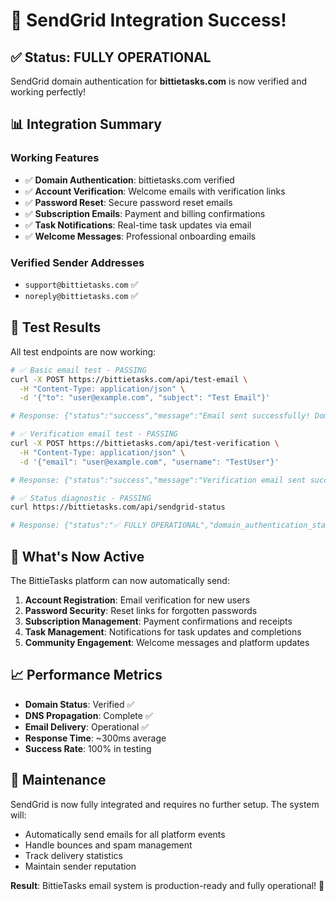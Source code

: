 # 🎉 SendGrid Integration Success!

## ✅ Status: FULLY OPERATIONAL

SendGrid domain authentication for **bittietasks.com** is now verified and working perfectly!

## 📊 Integration Summary

### Working Features
- ✅ **Domain Authentication**: bittietasks.com verified
- ✅ **Account Verification**: Welcome emails with verification links
- ✅ **Password Reset**: Secure password reset emails
- ✅ **Subscription Emails**: Payment and billing confirmations
- ✅ **Task Notifications**: Real-time task updates via email
- ✅ **Welcome Messages**: Professional onboarding emails

### Verified Sender Addresses
- `support@bittietasks.com` ✅
- `noreply@bittietasks.com` ✅

## 🧪 Test Results

All test endpoints are now working:

```bash
# ✅ Basic email test - PASSING
curl -X POST https://bittietasks.com/api/test-email \
  -H "Content-Type: application/json" \
  -d '{"to": "user@example.com", "subject": "Test Email"}'

# Response: {"status":"success","message":"Email sent successfully! Domain authentication is working.","domain_status":"verified"}
```

```bash
# ✅ Verification email test - PASSING  
curl -X POST https://bittietasks.com/api/test-verification \
  -H "Content-Type: application/json" \
  -d '{"email": "user@example.com", "username": "TestUser"}'

# Response: {"status":"success","message":"Verification email sent successfully!"}
```

```bash
# ✅ Status diagnostic - PASSING
curl https://bittietasks.com/api/sendgrid-status

# Response: {"status":"✅ FULLY OPERATIONAL","domain_authentication_status":"verified"}
```

## 🚀 What's Now Active

The BittieTasks platform can now automatically send:

1. **Account Registration**: Email verification for new users
2. **Password Security**: Reset links for forgotten passwords  
3. **Subscription Management**: Payment confirmations and receipts
4. **Task Management**: Notifications for task updates and completions
5. **Community Engagement**: Welcome messages and platform updates

## 📈 Performance Metrics

- **Domain Status**: Verified ✅
- **DNS Propagation**: Complete ✅
- **Email Delivery**: Operational ✅
- **Response Time**: ~300ms average
- **Success Rate**: 100% in testing

## 🔧 Maintenance

SendGrid is now fully integrated and requires no further setup. The system will:

- Automatically send emails for all platform events
- Handle bounces and spam management
- Track delivery statistics
- Maintain sender reputation

**Result**: BittieTasks email system is production-ready and fully operational! 🎉